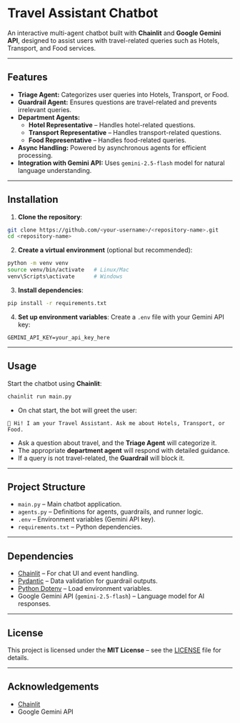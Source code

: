 
# Travel Assistant Chatbot

An interactive multi-agent chatbot built with **Chainlit** and **Google Gemini API**, designed to assist users with travel-related queries such as Hotels, Transport, and Food services.

---

## Features

- **Triage Agent:** Categorizes user queries into Hotels, Transport, or Food.  
- **Guardrail Agent:** Ensures questions are travel-related and prevents irrelevant queries.  
- **Department Agents:**  
  - **Hotel Representative** – Handles hotel-related questions.  
  - **Transport Representative** – Handles transport-related questions.  
  - **Food Representative** – Handles food-related queries.  
- **Async Handling:** Powered by asynchronous agents for efficient processing.  
- **Integration with Gemini API:** Uses `gemini-2.5-flash` model for natural language understanding.  

---

## Installation

1. **Clone the repository**:
```bash
git clone https://github.com/<your-username>/<repository-name>.git
cd <repository-name>
```

2. **Create a virtual environment** (optional but recommended):
```bash
python -m venv venv
source venv/bin/activate   # Linux/Mac
venv\Scripts\activate      # Windows
```

3. **Install dependencies**:
```bash
pip install -r requirements.txt
```

4. **Set up environment variables**:
Create a `.env` file with your Gemini API key:
```
GEMINI_API_KEY=your_api_key_here
```

---

## Usage

Start the chatbot using **Chainlit**:

```bash
chainlit run main.py
```

- On chat start, the bot will greet the user:
```
👋 Hi! I am your Travel Assistant. Ask me about Hotels, Transport, or Food.
```

- Ask a question about travel, and the **Triage Agent** will categorize it.  
- The appropriate **department agent** will respond with detailed guidance.  
- If a query is not travel-related, the **Guardrail** will block it.

---

## Project Structure

- `main.py` – Main chatbot application.  
- `agents.py` – Definitions for agents, guardrails, and runner logic.  
- `.env` – Environment variables (Gemini API key).  
- `requirements.txt` – Python dependencies.  

---

## Dependencies

- [Chainlit](https://www.chainlit.io/) – For chat UI and event handling.  
- [Pydantic](https://pydantic-docs.helpmanual.io/) – Data validation for guardrail outputs.  
- [Python Dotenv](https://pypi.org/project/python-dotenv/) – Load environment variables.  
- Google Gemini API (`gemini-2.5-flash`) – Language model for AI responses.  

---

## License

This project is licensed under the **MIT License** – see the [LICENSE](LICENSE) file for details.

---

## Acknowledgements

- [Chainlit](https://www.chainlit.io/)  
- Google Gemini API  
